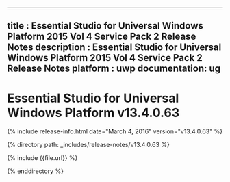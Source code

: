 
---
title : Essential Studio for Universal Windows Platform 2015 Vol 4 Service Pack 2 Release Notes
description : Essential Studio for Universal Windows Platform 2015 Vol 4 Service Pack 2 Release Notes
platform : uwp
documentation: ug
---

# Essential Studio for Universal Windows Platform v13.4.0.63

{% include release-info.html date="March 4, 2016" version="v13.4.0.63" %} 

{% directory path: _includes/release-notes/v13.4.0.63 %}

{% include {{file.url}} %}

{% enddirectory %}